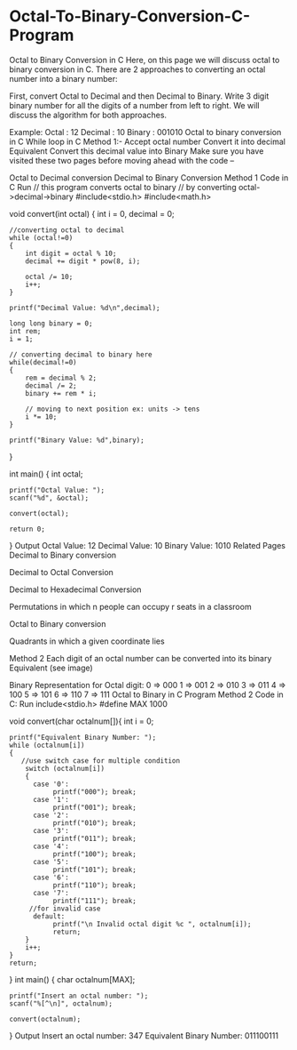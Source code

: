 # Octal-To-Binary-Conversion-C-Program

Octal to Binary Conversion in C
 Here, on this page we will discuss octal to binary conversion in C. There are 2 approaches to converting an octal number into a binary number:

First, convert Octal to Decimal and then Decimal to Binary.
Write 3 digit binary number for all the digits of a number from left to right.
We will discuss the algorithm for both approaches.

Example: 
Octal : 12
Decimal : 10
Binary : 001010
Octal to binary conversion in C
While loop in C
Method 1:-
Accept octal number
Convert it into decimal Equivalent
Convert this decimal value into Binary
Make sure you have visited these two pages before moving ahead with the code –

Octal to Decimal conversion
Decimal to Binary Conversion
Method 1 Code in C
Run
// this program converts octal to binary
// by converting octal->decimal->binary
#include<stdio.h>
#include<math.h>

void convert(int octal)
{
    int i = 0, decimal = 0;
    
    //converting octal to decimal
    while (octal!=0)
    {
        int digit = octal % 10;
        decimal += digit * pow(8, i);

        octal /= 10;
        i++;
    }
    
    printf("Decimal Value: %d\n",decimal);
    
    long long binary = 0;
    int rem;
    i = 1;
    
    // converting decimal to binary here
    while(decimal!=0)
    {
        rem = decimal % 2;
        decimal /= 2;
        binary += rem * i;
        
        // moving to next position ex: units -> tens
        i *= 10;
    }
    
    printf("Binary Value: %d",binary);
}
 
int main()
{
    int octal;
    
    printf("Octal Value: "); 
    scanf("%d", &octal);
 
    convert(octal);
 
    return 0;
}
Output
Octal Value: 12
Decimal Value: 10
Binary Value: 1010
Related Pages
Decimal to Binary conversion

Decimal to Octal Conversion

Decimal to Hexadecimal Conversion

Permutations in which n people can occupy r seats in a classroom 

Octal to Binary conversion

Quadrants in which a given coordinate lies

Method 2
Each digit of an octal number can be converted into its binary Equivalent (see image)

Binary Representation for Octal digit:
0 => 000
1 => 001
2 => 010
3 => 011
4 => 100
5 => 101
6 => 110
7 => 111
Octal to Binary in C Program
Method 2 Code in C:
Run
include<stdio.h>
#define MAX 1000

void convert(char octalnum[]){
    int i = 0;
    
    printf("Equivalent Binary Number: ");
    while (octalnum[i])
    { 
       //use switch case for multiple condition
        switch (octalnum[i])
        {
          case '0':
               printf("000"); break;
          case '1':
               printf("001"); break;
          case '2':
               printf("010"); break;
          case '3':
               printf("011"); break;
          case '4':
               printf("100"); break;
          case '5':
               printf("101"); break;
          case '6':
               printf("110"); break;
          case '7':
               printf("111"); break;
         //for invalid case 
          default:
               printf("\n Invalid octal digit %c ", octalnum[i]);
               return;
        }
        i++;
    }
    return;
    
}
int main()
{
    char octalnum[MAX];

    printf("Insert an octal number: ");
    scanf("%[^\n]", octalnum);
    
    convert(octalnum);
    
}
Output
Insert an octal number: 347
Equivalent Binary Number: 011100111
